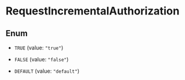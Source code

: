

# RequestIncrementalAuthorization

## Enum


* `TRUE` (value: `"true"`)

* `FALSE` (value: `"false"`)

* `DEFAULT` (value: `"default"`)



